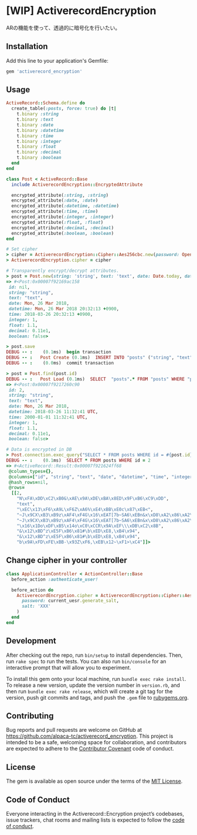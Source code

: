 # [WIP] ActiverecordEncryption

ARの機能を使って、透過的に暗号化を行いたい。

## Installation

Add this line to your application's Gemfile:

```ruby
gem 'activerecord_encryption'
```

## Usage

```ruby
ActiveRecord::Schema.define do
  create_table(:posts, force: true) do |t|
    t.binary :string
    t.binary :text
    t.binary :date
    t.binary :datetime
    t.binary :time
    t.binary :integer
    t.binary :float
    t.binary :decimal
    t.binary :boolean
  end
end

class Post < ActiveRecord::Base
  include ActiverecordEncryption::EncryptedAttribute

  encrypted_attribute(:string, :string)
  encrypted_attribute(:date, :date)
  encrypted_attribute(:datetime, :datetime)
  encrypted_attribute(:time, :time)
  encrypted_attribute(:integer, :integer)
  encrypted_attribute(:float, :float)
  encrypted_attribute(:decimal, :decimal)
  encrypted_attribute(:boolean, :boolean)
end

# Set cipher
> cipher = ActiverecordEncryption::Cipher::Aes256cbc.new(password: OpenSSL::Random.random_bytes(8), salt: OpenSSL::Random.random_bytes(8))
> ActiverecordEncryption.cipher = cipher

# Transparently encrypt/decrypt attributes.
> post = Post.new(string: 'string', text: 'text', date: Date.today, datetime: DateTime.now, time: Time.now, integer: 1, float: 1.1, decimal: 1.1, boolean: false)
=> #<Post:0x00007f92169ac158
 id: nil,
 string: "string",
 text: "text",
 date: Mon, 26 Mar 2018,
 datetime: Mon, 26 Mar 2018 20:32:13 +0900,
 time: 2018-03-26 20:32:13 +0900,
 integer: 1,
 float: 1.1,
 decimal: 0.11e1,
 boolean: false>

> post.save
DEBUG -- :    (0.1ms)  begin transaction
DEBUG -- :   Post Create (0.1ms)  INSERT INTO "posts" ("string", "text", "date", "datetime", "time", "integer", "float", "decimal", "boolean") VALUES (?, ?, ?, ?, ?, ?, ?, ?, ?)  [["string", "N\xFA\xDD\xC2\xB0&\xAE\x9A\xDE\xBA\x8ED\x9F\xB6\xC9\xDD"], ["text", "<4 bytes of binary data>"], ["date", "\xEC\x13\xF6\xA9L\xF6Z\xA6%\xE4\xBB\xE0c\x87\xEB<"], ["datetime", "~J\x9CX\xB3\xB9z\xAF4\xF4G\x16\xEAT[7b~SA6\xEBn&x\xD8\xA2\x86\xA2\xAA\xCEl"], ["time", "~J\x9CX\xB3\xB9z\xAF4\xF4G\x16\xEAT[7b~SA6\xEBn&x\xD8\xA2\x86\xA2\xAA\xCEl"], ["integer", "\x16\x1Do\xDF\xB5\x14o\xC0\xCCR\x9A\xEF\\\xDB\xC2\x8B"], ["float", "&\x12\xBD^z\xE5F\xB6\x81#\b\xED\xE8,\xB4\x94"], ["decimal", "&\x12\xBD^z\xE5F\xB6\x81#\b\xED\xE8,\xB4\x94"], ["boolean", "b\x9A\xFD\xFE\xBB-\x93Z\xF6,\xEB\x12~\xF1>\xC4"]]
DEBUG -- :    (0.0ms)  commit transaction

> post = Post.find(post.id)
DEBUG -- :   Post Load (0.1ms)  SELECT  "posts".* FROM "posts" WHERE "posts"."id" = ? LIMIT ?  [["id", 2], ["LIMIT", 1]]
=> #<Post:0x00007f9217260c90
 id: 2,
 string: "string",
 text: "text",
 date: Mon, 26 Mar 2018,
 datetime: 2018-03-26 11:32:41 UTC,
 time: 2000-01-01 11:32:41 UTC,
 integer: 1,
 float: 1.1,
 decimal: 0.11e1,
 boolean: false>

# Data is encrypted in DB
> Post.connection.exec_query("SELECT * FROM posts WHERE id = #{post.id}")
DEBUG -- :    (0.1ms)  SELECT * FROM posts WHERE id = 2
=> #<ActiveRecord::Result:0x00007f921624ff68
 @column_types={},
 @columns=["id", "string", "text", "date", "datetime", "time", "integer", "float", "decimal", "boolean"],
 @hash_rows=nil,
 @rows=
  [[2,
    "N\xFA\xDD\xC2\xB0&\xAE\x9A\xDE\xBA\x8ED\x9F\xB6\xC9\xDD",
    "text",
    "\xEC\x13\xF6\xA9L\xF6Z\xA6%\xE4\xBB\xE0c\x87\xEB<",
    "~J\x9CX\xB3\xB9z\xAF4\xF4G\x16\xEAT[7b~SA6\xEBn&x\xD8\xA2\x86\xA2\xAA\xCEl",
    "~J\x9CX\xB3\xB9z\xAF4\xF4G\x16\xEAT[7b~SA6\xEBn&x\xD8\xA2\x86\xA2\xAA\xCEl",
    "\x16\x1Do\xDF\xB5\x14o\xC0\xCCR\x9A\xEF\\\xDB\xC2\x8B",
    "&\x12\xBD^z\xE5F\xB6\x81#\b\xED\xE8,\xB4\x94",
    "&\x12\xBD^z\xE5F\xB6\x81#\b\xED\xE8,\xB4\x94",
    "b\x9A\xFD\xFE\xBB-\x93Z\xF6,\xEB\x12~\xF1>\xC4"]]>
```

## Change cipher in your controller

```ruby
class ApplicationController < ActionController::Base
  before_action :authenticate_user!

  before_action do
    ActiverecordEncryption.cipher = ActiverecordEncryption::Cipher::Aes256cbc.new(
      password: current_uesr.generate_salt,
      salt: 'XXX'
    )
  end
end
```

## Development

After checking out the repo, run `bin/setup` to install dependencies. Then, run `rake spec` to run the tests. You can also run `bin/console` for an interactive prompt that will allow you to experiment.

To install this gem onto your local machine, run `bundle exec rake install`. To release a new version, update the version number in `version.rb`, and then run `bundle exec rake release`, which will create a git tag for the version, push git commits and tags, and push the `.gem` file to [rubygems.org](https://rubygems.org).

## Contributing

Bug reports and pull requests are welcome on GitHub at https://github.com/alpaca-tc/activerecord_encryption. This project is intended to be a safe, welcoming space for collaboration, and contributors are expected to adhere to the [Contributor Covenant](http://contributor-covenant.org) code of conduct.

## License

The gem is available as open source under the terms of the [MIT License](https://opensource.org/licenses/MIT).

## Code of Conduct

Everyone interacting in the Activerecord::Encryption project’s codebases, issue trackers, chat rooms and mailing lists is expected to follow the [code of conduct](https://github.com/alpaca-tc/activerecord_encryption/blob/master/CODE_OF_CONDUCT.md).
